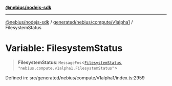 [**@nebius/nodejs-sdk**](../../../../../README.md)

***

[@nebius/nodejs-sdk](../../../../../README.md) / [generated/nebius/compute/v1alpha1](../README.md) / FilesystemStatus

# Variable: FilesystemStatus

> **FilesystemStatus**: `MessageFns`\<[`FilesystemStatus`](../interfaces/FilesystemStatus.md), `"nebius.compute.v1alpha1.FilesystemStatus"`\>

Defined in: src/generated/nebius/compute/v1alpha1/index.ts:2959
